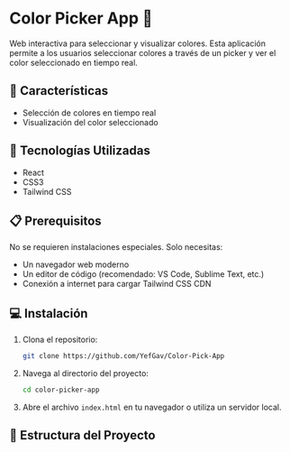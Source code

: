 # Color Picker App 🎨

Web interactiva para seleccionar y visualizar colores. Esta aplicación permite a los usuarios seleccionar colores a través de un picker y ver el color seleccionado en tiempo real.

## 🌟 Características 
- Selección de colores en tiempo real
- Visualización del color seleccionado 

## 🚀 Tecnologías Utilizadas
- React
- CSS3
- Tailwind CSS

## 📋 Prerequisitos

No se requieren instalaciones especiales. Solo necesitas:
- Un navegador web moderno
- Un editor de código (recomendado: VS Code, Sublime Text, etc.)
- Conexión a internet para cargar Tailwind CSS CDN

## 💻 Instalación

1. Clona el repositorio:
    ```bash
    git clone https://github.com/YefGav/Color-Pick-App
    ```

2. Navega al directorio del proyecto:
    ```bash
    cd color-picker-app
    ```

3. Abre el archivo `index.html` en tu navegador o utiliza un servidor local.

## 🔧 Estructura del Proyecto


